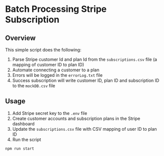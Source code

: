 # Batch Processing Stripe Subscription

## Overview

This simple script does the following:

1. Parse Stripe customer Id and plan Id from the `subscriptions.csv` file (a mapping of customer ID to plan ID)
2. Automate connecting a customer to a plan
3. Errors will be logged in the `errorLog.txt` file
4. Success subscription will write customer ID, plan ID and subscription ID to the `mockDB.csv` file

## Usage

1. Add Stripe secret key to the `.env` file
2. Create customer accounts and subscription plans in the Stripe dashboard
3. Update the `subscriptions.csv` file with CSV mapping of user ID to plan ID
4. Run the script

```script
npm run start
```
